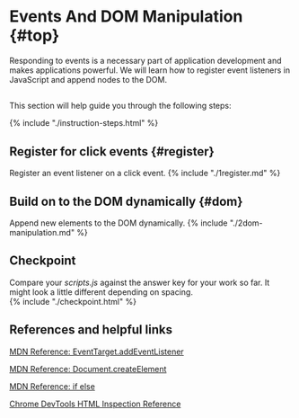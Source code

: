 # Events And DOM Manipulation {#top}
Responding to events is a necessary part of application development and makes applications powerful. We will learn how to register event listeners in JavaScript and append nodes to the DOM.

<!-- trick markdown to give me a little space between these two sections of text -->
## 
This section will help guide you through the following steps:

{% include "./instruction-steps.html" %}


## Register for click events {#register} <span class="navigate-top"><a href="#top" title="Take me to the top of page"><i class="fa fa-chevron-circle-up" aria-hidden="true"></i></a></span>
Register an event listener on a click event.
{% include "./1register.md" %}

## Build on to the DOM dynamically {#dom} <span class="navigate-top"><a href="#top" title="Take me to the top of page"><i class="fa fa-chevron-circle-up" aria-hidden="true"></i></a></span>
Append new elements to the DOM dynamically.
{% include "./2dom-manipulation.md" %}

<!-- trick markdown to give me a little space between these two sections of text -->
## 

## Checkpoint <span class="navigate-top"><a href="#top" title="Take me to the top of page"><i class="fa fa-chevron-circle-up" aria-hidden="true"></i></a></span>
Compare your _scripts.js_ against the answer key for your work so far. It might look a little different depending on spacing.  
{% include "./checkpoint.html" %}


<!-- trick markdown to give me a little space between these two sections of text -->
## 
## References and helpful links <span class="navigate-top"><a href="#top" title="Take me to the top of page"><i class="fa fa-chevron-circle-up" aria-hidden="true"></i></a></span>
[MDN Reference: EventTarget.addEventListener](https://developer.mozilla.org/en-US/docs/Web/API/EventTarget/addEventListener)

[MDN Reference: Document.createElement](https://developer.mozilla.org/en-US/docs/Web/API/Document/createElement)

[MDN Reference: if else](https://developer.mozilla.org/en-US/docs/Web/JavaScript/Reference/Statements/if...else)

[Chrome DevTools HTML Inspection Reference](https://developers.google.com/web/tools/chrome-devtools/inspect-styles/)


